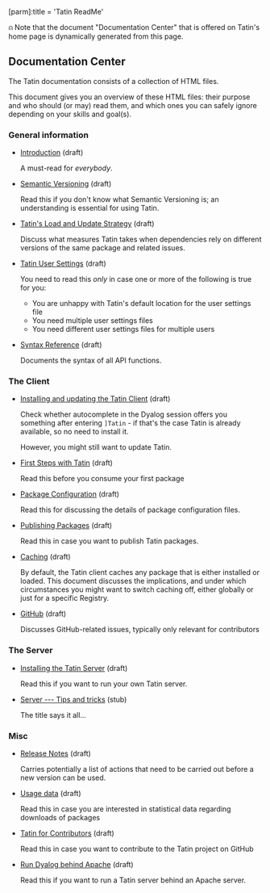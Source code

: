 [parm]:title             = 'Tatin ReadMe'

⍝ Note that the document "Documentation Center" that is offered on Tatin's home page is dynamically generated from this page.

## Documentation Center

The Tatin documentation consists of a collection of HTML files.

This document gives you an overview of these HTML files: their purpose and who should (or may) read them, and which ones you can safely ignore depending on your skills and goal(s).

 
### General information

* [Introduction](./Introduction.html "Introduction.html") (draft)

  A must-read for _everybody_.

* [Semantic Versioning](./SemanticVersioning.html "SemanticVersioning.html") (draft)

  Read this if you don't know what Semantic Versioning is; an understanding is essential for using Tatin.

* [Tatin's Load and Update Strategy](./TatinsLoadAndUpdateStrategy.html "TatinsLoadAndUpdateStrategy.html") (draft)

  Discuss what measures Tatin takes when dependencies rely on different versions of the same package and related issues.

* [Tatin User Settings](./TatinUserSettings.html "TatinUserSettings.html") (draft)

  You need to read this _only_ in case one or more of the following is true for you:
  
  * You are unhappy with Tatin's default location for the user settings file
  * You need multiple user settings files
  * You need different user settings files for multiple users

* [Syntax Reference](./SyntaxReference.html "SyntaxReference.html") (draft)

  Documents the syntax of all API functions.

### The Client

* [Installing and updating the Tatin Client](./InstallingAndUpdatingTheTatinClient.html "InstallingAndUpdatingTheTatinClient.html") (draft)

  Check whether autocomplete in the Dyalog session offers you something after entering `]Tatin` - if that's the case Tatin is already available, so no need to install it.

  However, you might still want to update Tatin.

* [First Steps with Tatin](./FirstStepsWithTatin.html "FirstStepsWithTatin.html") (draft)

  Read this before you consume your first package

* [Package Configuration](./PackageConfiguration.html "Regarding Package Configuration") (draft)

  Read this for discussing the details of package configuration files.

* [Publishing Packages](./PublishingPackages.html "PublishingPackages.html") (draft)

  Read this in case you want to publish Tatin packages.

* [Caching](./Caching.html "Caching.html") (draft)

  By default, the Tatin client caches any package that is either installed or loaded. This document
  discusses the implications, and under which circumstances you might want to switch caching off, either
  globally or just for a specific Registry.

* [GitHub](./GitHub.html "GitHub.html") (draft)

  Discusses GitHub-related issues, typically only relevant for contributors 


### The Server


* [Installing the Tatin Server](./InstallingTheTatinServer.html "InstallingTheTatinServer.html") (draft)
  
  Read this if you want to run your own Tatin server.  

* [Server --- Tips and tricks](./Server-TipsAndTricks.html "Server-TipsAndTricks.html") (stub)

  The title says it all...


### Misc

* [Release Notes](./ReleaseNotes.html "ReleaseNotes.html") (draft)

  Carries potentially a list of actions that need to be carried out before a new version can be used.

* [Usage data](./UsageData.html "Usagedata.html") (draft)

  Read this in case you are interested in statistical data regarding downloads of packages

* [Tatin for Contributors](./TatinForContributors.html "TatinForContributors.html") (draft)

  Read this in case you want to contribute to the Tatin project on GitHub

* [Run Dyalog behind Apache](./RunDyalogBehindApache.html "RunDyalogBehindApache.html") (draft)

  Read this if you want to run a Tatin server behind an Apache server. 

